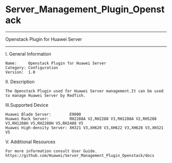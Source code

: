 # Server_Management_Plugin_Openstack
****************************************************************************
Openstack Plugin for Huawei Server
****************************************************************************

I. General Information

    Name:     Openstack Plugin for Huawei Server
    Category: Configuration
    Version:  1.0

II. Description

    The Openstack Plugin used for Huawei Server management.It can be used to manage Huawei Server by Redfish. 

III.Supported Device

    Huawei Blade Server:        E9000
    Huawei Rack Server:         RH2288A V2,RH2288 V3,RH1288A V2,RH5288 V3,RH1288H V5,RH2288H V5,RH2488 V5
    Huawei High-density Server: XH321 V3,XH620 V3,XH622 V3,XH628 V3,XH321 V5

V. Additional Resources

    For more information consult User Guide. https://github.com/Huawei/Server_Management_Plugin_Openstack/docs
